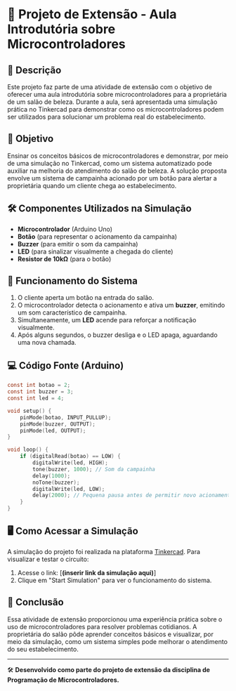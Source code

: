 # 📌 Projeto de Extensão - Aula Introdutória sobre Microcontroladores

## 📖 Descrição
Este projeto faz parte de uma atividade de extensão com o objetivo de oferecer uma aula introdutória sobre microcontroladores para a proprietária de um salão de beleza. Durante a aula, será apresentada uma simulação prática no Tinkercad para demonstrar como os microcontroladores podem ser utilizados para solucionar um problema real do estabelecimento.

## 🎯 Objetivo
Ensinar os conceitos básicos de microcontroladores e demonstrar, por meio de uma simulação no Tinkercad, como um sistema automatizado pode auxiliar na melhoria do atendimento do salão de beleza. A solução proposta envolve um sistema de campainha acionado por um botão para alertar a proprietária quando um cliente chega ao estabelecimento.

## 🛠 Componentes Utilizados na Simulação
- **Microcontrolador** (Arduino Uno)
- **Botão** (para representar o acionamento da campainha)
- **Buzzer** (para emitir o som da campainha)
- **LED** (para sinalizar visualmente a chegada do cliente)
- **Resistor de 10kΩ** (para o botão)

## 🔧 Funcionamento do Sistema
1. O cliente aperta um botão na entrada do salão.
2. O microcontrolador detecta o acionamento e ativa um **buzzer**, emitindo um som característico de campainha.
3. Simultaneamente, um **LED** acende para reforçar a notificação visualmente.
4. Após alguns segundos, o buzzer desliga e o LED apaga, aguardando uma nova chamada.

## 💻 Código Fonte (Arduino)
```c
const int botao = 2;
const int buzzer = 3;
const int led = 4;

void setup() {
    pinMode(botao, INPUT_PULLUP);
    pinMode(buzzer, OUTPUT);
    pinMode(led, OUTPUT);
}

void loop() {
    if (digitalRead(botao) == LOW) {
        digitalWrite(led, HIGH);
        tone(buzzer, 1000); // Som da campainha
        delay(1000);
        noTone(buzzer);
        digitalWrite(led, LOW);
        delay(2000); // Pequena pausa antes de permitir novo acionamento
    }
}
```

## 🖥 Como Acessar a Simulação
A simulação do projeto foi realizada na plataforma [Tinkercad](https://www.tinkercad.com/). Para visualizar e testar o circuito:
1. Acesse o link: [**(inserir link da simulação aqui)**]
2. Clique em "Start Simulation" para ver o funcionamento do sistema.

## 📢 Conclusão
Essa atividade de extensão proporcionou uma experiência prática sobre o uso de microcontroladores para resolver problemas cotidianos. A proprietária do salão pôde aprender conceitos básicos e visualizar, por meio da simulação, como um sistema simples pode melhorar o atendimento do seu estabelecimento.

---
🛠 **Desenvolvido como parte do projeto de extensão da disciplina de Programação de Microcontroladores.**

